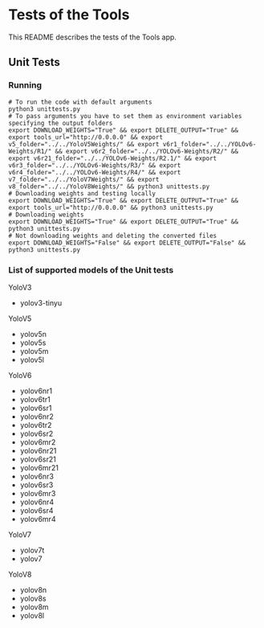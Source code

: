 # Tests of the Tools

This README describes the tests of the Tools app.

## Unit Tests

### Running

```
# To run the code with default arguments
python3 unittests.py
# To pass arguments you have to set them as environment variables specifying the output folders
export DOWNLOAD_WEIGHTS="True" && export DELETE_OUTPUT="True" && export tools_url="http://0.0.0.0" && export v5_folder="../../YoloV5Weights/" && export v6r1_folder="../../YOLOv6-Weights/R1/" && export v6r2_folder="../../YOLOv6-Weights/R2/" && export v6r21_folder="../../YOLOv6-Weights/R2.1/" && export v6r3_folder="../../YOLOv6-Weights/R3/" && export v6r4_folder="../../YOLOv6-Weights/R4/" && export v7_folder="../../YoloV7Weights/" && export v8_folder="../../YoloV8Weights/" && python3 unittests.py
# Downloading weights and testing locally
export DOWNLOAD_WEIGHTS="True" && export DELETE_OUTPUT="True" && export tools_url="http://0.0.0.0" && python3 unittests.py
# Downloading weights
export DOWNLOAD_WEIGHTS="True" && export DELETE_OUTPUT="True" && python3 unittests.py
# Not downloading weights and deleting the converted files
export DOWNLOAD_WEIGHTS="False" && export DELETE_OUTPUT="False" && python3 unittests.py
```

### List of supported models of the Unit tests

YoloV3

* yolov3-tinyu

YoloV5

* yolov5n
* yolov5s
* yolov5m
* yolov5l

YoloV6

* yolov6nr1
* yolov6tr1
* yolov6sr1
* yolov6nr2
* yolov6tr2
* yolov6sr2
* yolov6mr2
* yolov6nr21
* yolov6sr21
* yolov6mr21
* yolov6nr3
* yolov6sr3
* yolov6mr3
* yolov6nr4
* yolov6sr4
* yolov6mr4

YoloV7

* yolov7t
* yolov7

YoloV8

* yolov8n
* yolov8s
* yolov8m
* yolov8l